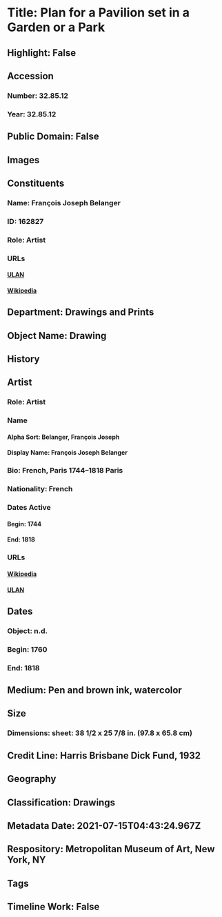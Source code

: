 # Title: Plan for a Pavilion set in a Garden or a Park
## Highlight: False
## Accession
### Number: 32.85.12
### Year: 32.85.12
## Public Domain: False
## Images
## Constituents
### Name: François Joseph Belanger
### ID: 162827
### Role: Artist
### URLs
#### [ULAN](http://vocab.getty.edu/page/ulan/500019469)
#### [Wikipedia](https://www.wikidata.org/wiki/Q327715)
## Department: Drawings and Prints
## Object Name: Drawing
## History
## Artist
### Role: Artist
### Name
#### Alpha Sort: Belanger, François Joseph
#### Display Name: François Joseph Belanger
### Bio: French, Paris 1744–1818 Paris
### Nationality: French
### Dates Active
#### Begin: 1744
#### End: 1818
### URLs
#### [Wikipedia](https://www.wikidata.org/wiki/Q327715)
#### [ULAN](http://vocab.getty.edu/page/ulan/500019469)
## Dates
### Object: n.d.
### Begin: 1760
### End: 1818
## Medium: Pen and brown ink, watercolor
## Size
### Dimensions: sheet: 38 1/2 x 25 7/8 in. (97.8 x 65.8 cm)
## Credit Line: Harris Brisbane Dick Fund, 1932
## Geography
## Classification: Drawings
## Metadata Date: 2021-07-15T04:43:24.967Z
## Respository: Metropolitan Museum of Art, New York, NY
## Tags
## Timeline Work: False